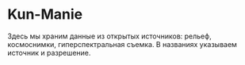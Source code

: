 # Kun-Manie
Здесь мы храним данные из открытых источников: рельеф, космоснимки, гиперспектральная съемка. В названиях указываем источник и разрешение.
